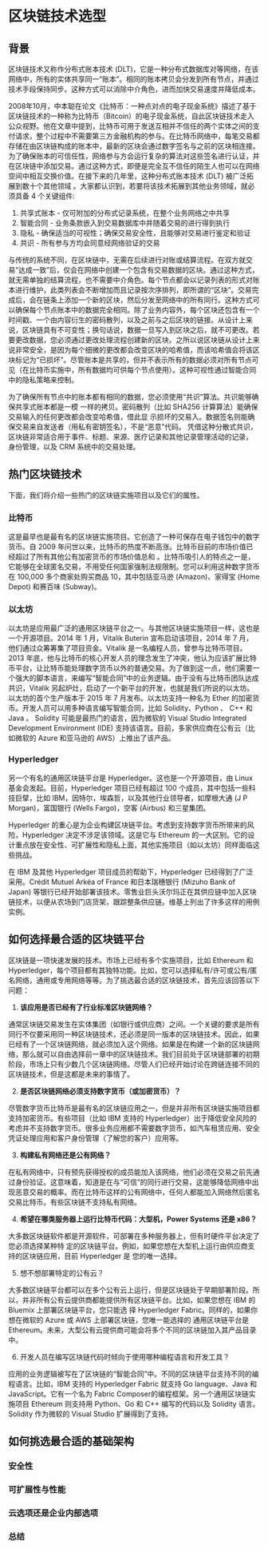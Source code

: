 # 区块链技术选型

## 背景

区块链技术又称作分布式账本技术 (DLT)，它是一种分布式数据库对等网络，在该网络中，所有的实体共享同一“账本”。相同的账本拷贝会分发到所有节点，并通过技术手段保持同步。这种方式可以消除中介角色，进而加快交易速度并降低成本。

2008年10月，中本聪在论文《比特币：一种点对点的电子现金系统》描述了基于区块链技术的一种称为比特币（Bitcoin）的电子现金系统，自此区块链技术走入公众视野。他在文章中提到，比特币可用于发送互相并不信任的两个实体之间的支付请求，整个过程中不需要第三方金融机构的参与。在比特币网络中，每笔交易都存储在由区块链构成的账本中，最新的区块会通过数字签名与之前的区块相连接。为了确保账本的可信任性，网络参与方会运行复杂的算法对这些签名进行认证，并在区块链中添加交易。通过这种方式，即便是完全互不信任的陌生人也可以在网络空间中相互交换价值。在接下来的几年里，这种分布式账本技术 (DLT) 被广泛拓展到数十个其他领域 。大家都认识到，若要将该技术拓展到其他业务领域，就必须具备 4 个关键组件:

1.  共享式账本 - 仅可附加的分布式记录系统，在整个业务网络之中共享
2.  智能合同 - 业务条款嵌入到交易数据库中并随着交易的进行得到执行
3.  隐私 - 确保适当的可视性；确保交易安全性，且能够对交易进行鉴定和验证
4.  共识 - 所有参与方均会同意经网络验证的交易

与传统的系统不同，在区块链中，无需在后续进行对账或结算流程。在双方就交易“达成一致”后，仅会在网络中创建一个包含有交易数据的区块。通过这种方式，就无需单独的结算流程，也不需要中介角色。每个节点都会以记录列表的形式对账本进行维护，此类列表会不断增加而且记录按次序排列，即所谓的“区块”。交易完成后，会在链条上添加一个新的区块，然后分发至网络中的所有同行。这种方式可以确保每个节点账本中的数据完全相同。除了业务内容外，每个区块还包含有一个时间戳、一个由内容衍生的密码散列，以及之前与之后区块的链接。从设计上来说，区块链具有不可变性；换句话说，数据一旦写入到区块之后，就不可更改。若要更改数据，您必须通过更改处理流程创建新的区块。之所以说区块链从设计上来说非常安全，是因为每个细微的更改都会改变区块的哈希值，而该哈希值会将该区块标记为“已损坏”。尽管账本是共享的，但并不表示所有的数据必须对所有节点可见（在比特币实施中，所有数据均可供每个节点使用）。这种可视性通过智能合同中的隐私策略来控制。

为了确保所有节点中的账本都有相同的数据，您必须使用“共识”算法。共识能够确保共享式账本都是一模 一样的拷贝。密码散列（比如 SHA256 计算算法）能确保交易输入的任何更改都会改变哈希值，借此显 示损坏的交易入。数据签名则能确保交易来自发送者（用私有密钥签名），不是“恶意”代码。 凭借这种分散式共识，区块链非常适合用于事件、标题、来源、医疗记录和其他记录管理活动的记录， 身份管理，以及 CRM 系统中的交易处理。



## 热门区块链技术

下面，我们将介绍一些热门的区块链实施项目以及它们的属性。

### 比特币

这是最早也是最有名的区块链实施项目。它创造了一种可保存在电子钱包中的数字货币。自 2009 年问世以来，比特币的热度不断高涨。比特币目前的市场价值已经超过了所有其他公有加密货币的市场价值总和 。比特币吸引人的特点之一是，它能够在全球匿名交易，不用受任何国家强制法规限制。您可以利用这种数字货币在 100,000 多个商家处购买商品 10，其中包括亚马逊 (Amazon)、家得宝 (Home Depot) 和赛百味 (Subway)。

### 以太坊

以太坊是应用最广泛的通用区块链平台之一。与其他区块链实施项目一样，这也是一个开源项目。2014 年 1 月，Vitalik Buterin 宣布启动该项目，2014 年 7 月，他们通过众筹筹集了项目资金。Vitalik 是一名编程人员，曾参与比特币项目。2013 年底，他与比特币的核心开发人员的理念发生了冲突，他认为应该扩展比特币平台，让比特币能处理数字货币以外的普通交易。为了做到这一点，他们需要一个强大的脚本语言，来编写“智能合同”中的业务逻辑。由于没有与比特币团队达成共识，Vitalik 另起炉灶，启动了一个新平台的开发，也就是我们所说的以太坊。以太坊的首个生产版本于 2015 年 7 月发布。以太坊支持一种名为 Ether 的加密货币。开发人员可以用多种语言编写智能合同，比如 Solidity、Python 、 C++ 和 Java 。 Solidity 可能是最热门的语言，因为微软的 Visual Studio Integrated Development Environment (IDE) 支持该语言。目前，多家供应商在公有云（比如微软的 Azure 和亚马逊的 AWS）上推出了该产品。


### Hyperledger

另一个有名的通用区块链平台是 Hyperledger。这也是一个开源项目，由 Linux 基金会发起。目前，Hyperledger 项目已经有超过 100 个成员，其中包括一些科技巨擘，比如 IBM，因特尔，埃森哲，以及其他行业领导者，如摩根大通 (J P Morgan)，富国银行 (Wells Fargo)，空客 (Airbus) 和三星集团。

Hyperledger 的重心是为企业构建区块链平台。考虑到支持数字货币所带来的风险，Hyperledger 决定不涉足该领域。这是它与 Ethereum 的一大区别。它的设计重点放在安全性、可扩展性和隐私上面，其他实施项目（如以太坊）同样面临这些挑战。

在 IBM 及其他 Hyperledger 项目成员的帮助下，Hyperledger 已经得到了广泛采用。Crédit Mutuel Arkéa of France 和日本瑞穗银行 (Mizuho Bank of Japan) 等银行已经开始部署该技术。零售业巨头沃尔玛正在其供应链中加入区块链技术，以便从农场到门店货架，跟踪整条供应链。维基上列出了许多这样的用例实例。

## 如何选择最合适的区块链平台

区块链是一项快速发展的技术。市场上已经有多个实施项目，比如 Ethereum 和 Hyperledger，每个项目都有其独特功能。比如，您可以选择私有/许可或公有/匿名网络，通用或专用网络等等。为了挑选最合适的区块链技术，首先应该回答以下问题：

1. **该应用是否已经有了行业标准区块链网络？**

通常区块链交易发生在实体集团（如银行或供应商）之间。一个关键的要求是所有同行不仅要采用同一种区块链技术，还必须是同一版本的区块链技术。因此，如果已经有了一个区块链网络，就必须加入这个网络。如果是在构建一个新的区块链网络，那么就可以自由选择前一章中的区块链技术。我们目前处于区块链部署的初期阶段，市场上只有少数几个区块链网络。尽管人们已经开始讨论在跨链连接不同的区块链技术，但是这都是未来的事情了。

2. **是否区块链网络必须支持数字货币（或加密货币）？**

尽管数字货币比特币是最有名的区块链应用之一，但是并非所有区块链实施项目都支持加密货币。有些项目（比如 IBM 支持的 Hyperledger）出于降低安全风险的考虑并不支持数字货币。很多业务应用都不需要数字货币，如汽车租赁应用、安全凭证处理应用和客户身份管理（了解您的客户）应用等。

3. **构建私有网络还是公有网络？**

在私有网络中，只有预先获得授权的成员能加入该网络，他们必须在交易之前先通过身份验证。这意味着，知道是在与“可信”的同行进行交易，这能够降低网络中出现恶意交易的概率。而在比特币这样的公有网络中，任何人都能加入网络然后匿名交易比特币。有些区块链不支持私有网络。

4. **希望在哪类服务器上运行比特币代码：大型机，Power Systems 还是 x86？**

大多数区块链软件都是开源软件，可部署在多种服务器上，但有时硬件平台决定了您必须选择某种特 定的区块链平台。例如，如果您想在大型机上运行由供应商支持的区块链应用，目前 Hyperledger 是 您的唯一选择。

5. 想不想部署特定的公有云？

大多数区块链平台都可以在多个公有云上运行，但是区块链处于早期部署阶段。所以，并非所有公有云提供商都能提供所有区块链平台。比如，如果您想在 IBM 的 Bluemix 上部署区块链平台，您只能选 择 Hyperledger Fabric。同样的，如果你想在微软的 Azure 或 AWS 上部署区块链，您唯一能选择的 通用区块链平台是 Ethereum。未来，大型公有云提供商可能会将多个不同的区块链加入其产品目录中。

6. 开发人员在编写区块链代码时倾向于使用哪种编程语言和开发工具？

应用的业务逻辑被写在了区块链的“智能合同”中。不同的区块链平台支持不同的编程语言。比如，IBM 支持的 Hyperledger Fabric 就支持 Go language、Java 和 JavaScript。它有一个名为 Fabric
Composer的编程框架。另一个通用区块链实施项目 Ethereum 则支持用 Python、Go 和 C++ 编写的代码以及 Solidity 语言。Solidity 作为微软的 Visual Studio 扩展得到了支持。

## 如何挑选最合适的基础架构

### 安全性

### 可扩展性与性能

### 云选项还是企业内部选项

### 总结



